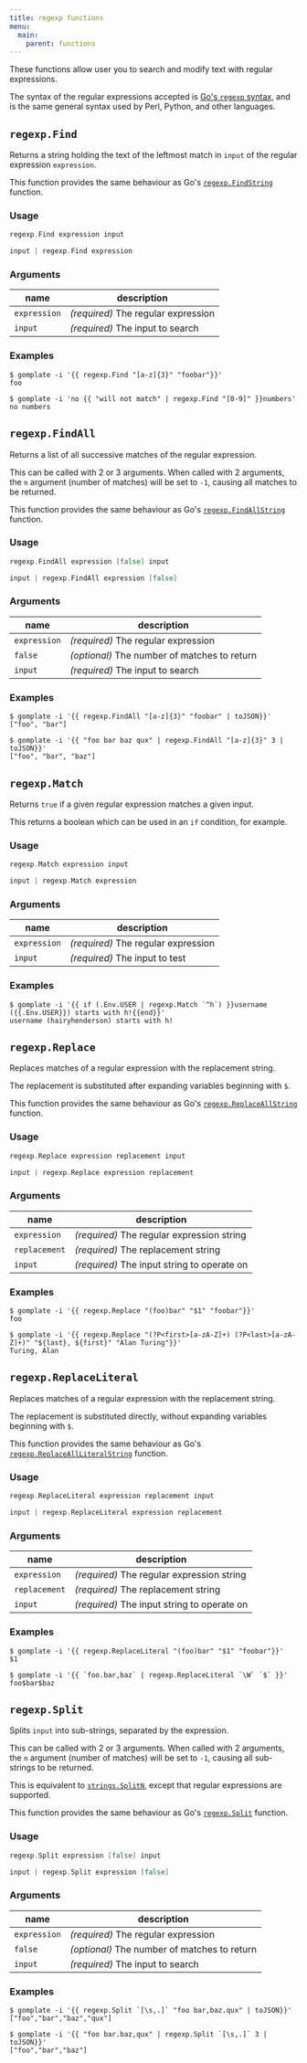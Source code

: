 ```yaml
---
title: regexp functions
menu:
  main:
    parent: functions
---
```


These functions allow user you to search and modify text with regular expressions.

The syntax of the regular expressions accepted is [Go's `regexp` syntax](https://golang.org/pkg/regexp/syntax/#hdr-Syntax),
and is the same general syntax used by Perl, Python, and other languages.

## `regexp.Find`

Returns a string holding the text of the leftmost match in `input`
of the regular expression `expression`.

This function provides the same behaviour as Go's
[`regexp.FindString`](https://golang.org/pkg/regexp/#Regexp.FindString) function.

### Usage

```go
regexp.Find expression input
```
```go
input | regexp.Find expression
```

### Arguments

| name | description |
|------|-------------|
| `expression` | _(required)_ The regular expression |
| `input` | _(required)_ The input to search |

### Examples

```console
$ gomplate -i '{{ regexp.Find "[a-z]{3}" "foobar"}}'
foo
```
```console
$ gomplate -i 'no {{ "will not match" | regexp.Find "[0-9]" }}numbers'
no numbers
```

## `regexp.FindAll`

Returns a list of all successive matches of the regular expression.

This can be called with 2 or 3 arguments. When called with 2 arguments, the
`n` argument (number of matches) will be set to `-1`, causing all matches
to be returned.

This function provides the same behaviour as Go's
[`regexp.FindAllString`](https://golang.org/pkg/regexp/#Regexp.FindAllString) function.

### Usage

```go
regexp.FindAll expression [false] input
```
```go
input | regexp.FindAll expression [false]
```

### Arguments

| name | description |
|------|-------------|
| `expression` | _(required)_ The regular expression |
| `false` | _(optional)_ The number of matches to return |
| `input` | _(required)_ The input to search |

### Examples

```console
$ gomplate -i '{{ regexp.FindAll "[a-z]{3}" "foobar" | toJSON}}'
["foo", "bar"]
```
```console
$ gomplate -i '{{ "foo bar baz qux" | regexp.FindAll "[a-z]{3}" 3 | toJSON}}'
["foo", "bar", "baz"]
```

## `regexp.Match`

Returns `true` if a given regular expression matches a given input.

This returns a boolean which can be used in an `if` condition, for example.

### Usage

```go
regexp.Match expression input
```
```go
input | regexp.Match expression
```

### Arguments

| name | description |
|------|-------------|
| `expression` | _(required)_ The regular expression |
| `input` | _(required)_ The input to test |

### Examples

```console
$ gomplate -i '{{ if (.Env.USER | regexp.Match `^h`) }}username ({{.Env.USER}}) starts with h!{{end}}'
username (hairyhenderson) starts with h!
```

## `regexp.Replace`

Replaces matches of a regular expression with the replacement string.

The replacement is substituted after expanding variables beginning with `$`.

This function provides the same behaviour as Go's
[`regexp.ReplaceAllString`](https://golang.org/pkg/regexp/#Regexp.ReplaceAllString) function.

### Usage

```go
regexp.Replace expression replacement input
```
```go
input | regexp.Replace expression replacement
```

### Arguments

| name | description |
|------|-------------|
| `expression` | _(required)_ The regular expression string |
| `replacement` | _(required)_ The replacement string |
| `input` | _(required)_ The input string to operate on |

### Examples

```console
$ gomplate -i '{{ regexp.Replace "(foo)bar" "$1" "foobar"}}'
foo
```
```console
$ gomplate -i '{{ regexp.Replace "(?P<first>[a-zA-Z]+) (?P<last>[a-zA-Z]+)" "${last}, ${first}" "Alan Turing"}}'
Turing, Alan
```

## `regexp.ReplaceLiteral`

Replaces matches of a regular expression with the replacement string.

The replacement is substituted directly, without expanding variables
beginning with `$`.

This function provides the same behaviour as Go's
[`regexp.ReplaceAllLiteralString`](https://golang.org/pkg/regexp/#Regexp.ReplaceAllLiteralString) function.

### Usage

```go
regexp.ReplaceLiteral expression replacement input
```
```go
input | regexp.ReplaceLiteral expression replacement
```

### Arguments

| name | description |
|------|-------------|
| `expression` | _(required)_ The regular expression string |
| `replacement` | _(required)_ The replacement string |
| `input` | _(required)_ The input string to operate on |

### Examples

```console
$ gomplate -i '{{ regexp.ReplaceLiteral "(foo)bar" "$1" "foobar"}}'
$1
```
```console
$ gomplate -i '{{ `foo.bar,baz` | regexp.ReplaceLiteral `\W` `$` }}'
foo$bar$baz
```

## `regexp.Split`

Splits `input` into sub-strings, separated by the expression.

This can be called with 2 or 3 arguments. When called with 2 arguments, the
`n` argument (number of matches) will be set to `-1`, causing all sub-strings
to be returned.

This is equivalent to [`strings.SplitN`](../strings/#strings-splitn),
except that regular expressions are supported.

This function provides the same behaviour as Go's
[`regexp.Split`](https://golang.org/pkg/regexp/#Regexp.Split) function.

### Usage

```go
regexp.Split expression [false] input
```
```go
input | regexp.Split expression [false]
```

### Arguments

| name | description |
|------|-------------|
| `expression` | _(required)_ The regular expression |
| `false` | _(optional)_ The number of matches to return |
| `input` | _(required)_ The input to search |

### Examples

```console
$ gomplate -i '{{ regexp.Split `[\s,.]` "foo bar,baz.qux" | toJSON}}'
["foo","bar","baz","qux"]
```
```console
$ gomplate -i '{{ "foo bar.baz,qux" | regexp.Split `[\s,.]` 3 | toJSON}}'
["foo","bar","baz"]
```
